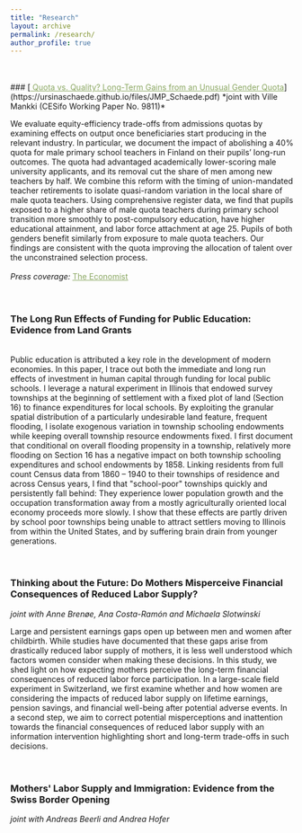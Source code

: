 ```yaml
---
title: "Research"
layout: archive
permalink: /research/
author_profile: true
---
```


<br />
<br />
<!-- ###  [Quota vs. Quality? Long-Term Gains from an Unusual Gender Quota (Job Market Paper)](https://ursinaschaede.github.io/files/JMP_Schaede.pdf) -->
### [<span style="color:#8AA761; text-decoration: underline"> Quota vs. Quality? Long-Term Gains from an Unusual Gender Quota</span>](https://ursinaschaede.github.io/files/JMP_Schaede.pdf)
*joint with Ville Mankki (CESifo Working Paper No. 9811)*

We evaluate equity-efficiency trade-offs from admissions quotas by examining effects on output once beneficiaries start producing in the relevant industry. In particular, we document the impact of abolishing a 40% quota for male primary school teachers in Finland on their pupils’ long-run outcomes. The quota had advantaged academically lower-scoring male university applicants, and its removal cut the share of men among new teachers by half. We combine this reform with the timing of union-mandated teacher retirements to isolate quasi-random variation in the local share of male quota teachers. Using comprehensive register data, we find that pupils exposed to a higher share of male quota teachers during primary school transition more smoothly to post-compulsory education, have higher educational attainment, and labor force attachment at age 25. Pupils of both genders benefit similarly from exposure to male quota teachers. Our findings are consistent with the quota improving the allocation of talent over the unconstrained selection process.
<br />
<br />
*Press coverage:*  [<span style="color:#8AA761; text-decoration: underline"> The Economist </span>](https://www.economist.com/graphic-detail/2022/06/30/young-children-may-benefit-from-having-more-male-teachers)
<br />
<br />
<br />

### The Long Run Effects of Funding for Public Education: Evidence from Land Grants
<!--[<span style="color:#8AA761; text-decoration: underline"> Slides here </span>](https://ursinaschaede.github.io/files/Slides_Landgrants_Schaede.pdf)-->
<br />
Public education is attributed a key role in the development of modern economies. In this paper, I trace out both the immediate and long run effects of investment in human capital through funding for local public schools. I leverage a natural experiment in Illinois that endowed survey townships at the beginning of settlement with a fixed plot of land (Section 16) to finance expenditures for local schools. By exploiting the granular spatial distribution of a particularly undesirable land feature, frequent flooding, I isolate exogenous variation in township schooling endowments while keeping overall township resource endowments fixed. I first document that conditional on overall flooding propensity in a township, relatively more flooding on Section 16 has a negative impact on both township schooling expenditures and school endowments by 1858. Linking residents from full count Census data from 1860 – 1940 to their townships of residence and across Census years, I find that "school-poor" townships quickly and persistently fall behind: They experience lower population growth and the occupation transformation away from a mostly agriculturally oriented local economy proceeds more slowly. I show that these effects are partly driven by school poor townships being unable to attract settlers moving to Illinois from within the United States, and by suffering brain drain from younger generations.
<br />
<br />
<br />

### Thinking about the Future: Do Mothers Misperceive Financial Consequences of Reduced Labor Supply?

*joint with Anne Brenøe, Ana Costa-Ramón and Michaela Slotwinski*

Large and persistent earnings gaps open up between men and women after childbirth. While studies have documented that these gaps arise from drastically reduced labor supply of mothers, it is less well understood which factors women consider when making these decisions. In this study, we shed light on how expecting mothers perceive the long-term financial consequences of reduced labor force participation. In a large-scale field experiment in Switzerland, we first examine whether and how women are considering the impacts of reduced labor supply on lifetime earnings, pension savings, and financial well-being after potential adverse events. In a second step, we aim to correct potential misperceptions and inattention towards the financial consequences of reduced labor supply with an information intervention highlighting short and long-term trade-offs in such decisions.
<br />
<br />
<br />

### Mothers' Labor Supply and Immigration: Evidence from the Swiss Border Opening

*joint with Andreas Beerli and Andrea Hofer*


<!-- ### [<span style="color:#16A085; text-decoration: underline"> Quota vs. Quality? Long Run Impacts of a Gender Quota (Job Market Paper)</span>](https://ursinaschaede.github.io/files/JMP_Schaede.pdf) -->

<!-- [normal link](https://www.google.com/)
<a href="https://www.google.com/" style="color: black; text-decoration: underline;text-decoration-style: dotted;">custom link</a> -->
